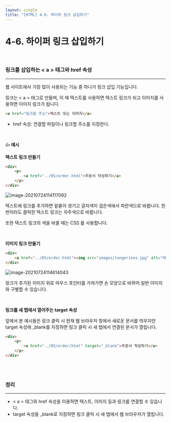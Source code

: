 ```yaml
---
layout: single
title: "[HTML] 4-6. 하이퍼 링크 삽입하기"
---
```


# 4-6. 하이퍼 링크 삽입하기

<br>

### 링크를 삽입하는 < a > 태그와 href 속성

---

웹 사이트에서 가장 많이 사용되는 기능 중 하나가 링크 삽입 기능입니다. 

링크는 < a > 태그로 만들며, 이 때 텍스트를 사용하면 텍스트 링크가 되고 이미지를 사용하면 이미지 링크가 됩니다. 

```html
<a href="링크할 주소">텍스트 또는 이미지</a>
```

* href 속성: 연결할 파일이나 링크할 주소를 지정한다. 

<br>

👍 **예시**

**텍스트 링크 만들기**

```html
<div>
    <p>
        <a href="../05/order.html">주문서 작성하기</a>
    </p>
</div>
```

![image-20210724114117092](https://user-images.githubusercontent.com/70505378/126855498-02c66eb7-f53e-4554-955d-8e883224f296.png)

텍스트에 링크를 추가하면 밑줄이 생기고 글자색이 검은색에서 파란색으로 바뀝니다. 한 번이라도 클릭한 텍스트 링크는 자주색으로 바뀝니다. 

또한 텍스트 링크의 색을 바꿀 때는 CSS 를 사용합니다.  

<br>

**이미지 링크 만들기**

```html
<div>
    <a href="../05/order.html"><img src="images/tangerines.jpg" alt="레드향"></a>
</div>
```

![image-20210724114614043](https://user-images.githubusercontent.com/70505378/126855501-8111bcbb-a93e-4897-8e01-970bee7dcdbb.png)

링크가 추가된 이미지 위로 마우스 포인터를 가져가면 손 모양으로 바뀌어 일반 이미지와 구별할 수 있습니다. 

<br>

**링크를 새 탭에서 열어주는 target 속성**

앞에서 본 예시들은 링크 클릭 시 현재 웹 브라우저 창에서 새로운 문서를 띄우지만 target 속성에 _blank를 지정하면 링크 클릭 시 새 탭에서 연결된 문서가 열립니다. 

```html
<div>
    <p>
        <a href="../05/order/html" target="_blank">주문서 작성하기</a>
    </p>
</div>
```

<br>

<br>

### 정리

---

* < a > 태그와 href 속성을 이용하면 텍스트, 이미지 등과 링크를 연결할 수 있습니다. 
* target 속성을  _blank로 지정하면 링크 클릭 시 새 탭에서 웹 브라우저가 열립니다.  